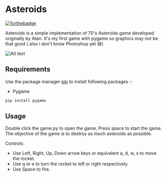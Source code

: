 # Asteroids

[![forthebadge](https://forthebadge.com/images/badges/made-with-python.svg)](https://forthebadge.com)

Asteroids is a simple implementation of 70's Asteroids game developed originally by Atari. It's
my first game with pygame so graphics may not be that good ( also i don't know Photoshop yet 😅)

![Alt text](app.gif?raw=true "Asteroids")

## Requirements

Use the package manager [pip](https://pip.pypa.io/en/stable/) to install following packages :-

* Pygame

```bash
pip install pygame
```

## Usage

Double click the game.py to open the game, Press space to start the game. The objective of the game is to destroy as much asteroids as possible.

Controls:

* Use Left, Right, Up, Down arrow keys or equivalent a, d, w, s to move the rocket.
* Use q or e to turn the rocket to left or right respectively.
* Use Space to fire.
